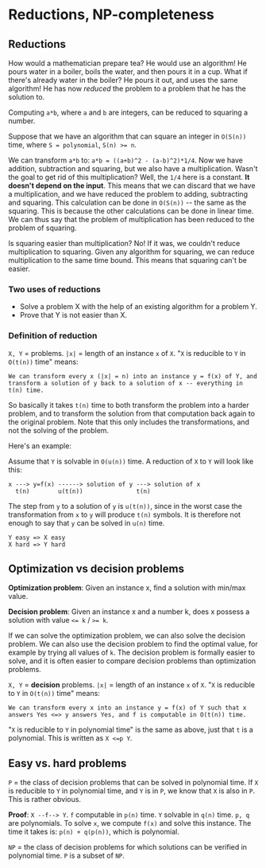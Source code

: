 # Reductions, NP-completeness

## Reductions

How would a mathematician prepare tea? He would use an algorithm! He pours water in a boiler, boils the water, and then pours it in a cup. What if there's already water in the boiler? He pours it out, and uses the same algorithm! He has now *reduced* the problem to a problem that he has the solution to.

Computing `a*b`, where `a` and `b` are integers, can be reduced to squaring a number.

Suppose that we have an algorithm that can square an integer in `O(S(n))` time, where `S = polynomial`, `S(n) >= n`.

We can transform `a*b` to: `a*b = ((a+b)^2 - (a-b)^2)*1/4`. Now we have addition, subtraction and squaring, but we also have a multiplication. Wasn't the goal to get rid of this multiplication? Well, the `1/4` here is a constant. **It doesn't depend on the input**. This means that we can discard that we have a multiplication, and we have reduced the problem to adding, subtracting and squaring. This calculation can be done in `O(S(n))` -- the same as the squaring. This is because the other calculations can be done in linear time. We can thus say that the problem of multiplication has been reduced to the problem of squaring.

Is squaring easier than multiplication? No! If it was, we couldn't reduce multiplication to squaring. Given any algorithm for squaring, we can reduce multiplication to the same time bound. This means that squaring can't be easier.

### Two uses of reductions

* Solve a problem X with the help of an existing algorithm for a problem Y.
* Prove that Y is not easier than X.

### Definition of reduction

`X, Y` = problems. `|x|` = length of an instance `x` of `X`. "`X` is reducible to `Y` in `O(t(n))` time" means:

    We can transform every x (|x| = n) into an instance y = f(x) of Y, and transform a solution of y back to a solution of x -- everything in t(n) time.

So basically it takes `t(n)` time to both transform the problem into a harder problem, and to transform the solution from that computation back again to the original problem. Note that this only includes the transformations, and not the solving of the problem.

Here's an example:

Assume that `Y` is solvable in `O(u(n))` time. A reduction of `X` to `Y` will look like this:

    x ---> y=f(x) ------> solution of y ---> solution of x
      t(n)        u(t(n))               t(n)

The step from `y` to a solution of `y` is `u(t(n))`, since in the worst case the transformation from `x` to `y` will produce `t(n)` symbols. It is therefore not enough to say that `y` can be solved in `u(n)` time.

    Y easy => X easy
    X hard => Y hard

## Optimization vs decision problems

**Optimization problem**: Given an instance x, find a solution with min/max value.

**Decision problem**: Given an instance x and a number k, does x possess a solution with value `<= k` / `>= k`.

If we can solve the optimization problem, we can also solve the decision problem. We can also use the decision problem to find the optimal value, for example by trying all values of `k`. The decision problem is formally easier to solve, and it is often easier to compare decision problems than optimization problems.

`X, Y` = **decision** problems. `|x|` = length of an instance `x` of `X`. "`X` is reducible to `Y` in `O(t(n))` time" means:

    We can transform every x into an instance y = f(x) of Y such that x answers Yes <=> y answers Yes, and f is computable in O(t(n)) time.

"`X` is reducible to `Y` in polynomial time" is the same as above, just that `t` is a polynomial. This is written as `X <=p Y`.

## Easy vs. hard problems

`P` = the class of decision problems that can be solved in polynomial time. If `X` is reducible to `Y` in polynomial time, and `Y` is in `P`, we know that `X` is also in `P`. This is rather obvious.

**Proof**: `X --f--> Y`. `f` computable in `p(n)` time. `Y` solvable in `q(n)` time. `p, q` are polynomials. To solve `x`, we compute `f(x)` and solve this instance. The time it takes is: `p(n) + q(p(n))`, which is polynomial.

`NP` = the class of decision problems for which solutions can be verified in polynomial time. `P` is a subset of `NP`.
